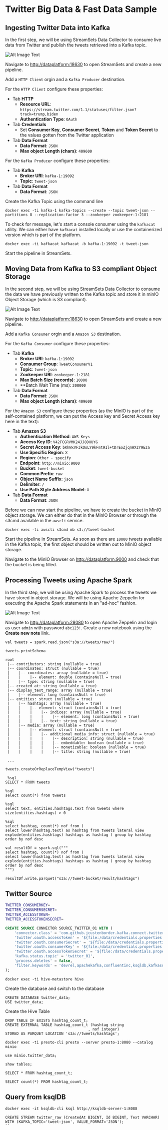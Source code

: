 # Twitter Big Data & Fast Data Sample

## Ingesting Twitter Data into Kafka

In the first step, we will be using StreamSets Data Collector to consume live data from Twitter and publish the tweets retrieved into a Kafka topic.

![Alt Image Text](./images/use-case-step1.png "Use Case Step 1")

Navigate to <http://dataplatform:18630> to open StreamSets and create a new pipeline. 

Add a `HTTP Client` orgin and a `Kafka Producer` destination.

For the `HTTP Client` configure these properties:

* Tab **HTTP**
  * **Resource URL**: `https://stream.twitter.com/1.1/statuses/filter.json?track=trump,biden`
  * **Authentication Type**: `OAuth`
* Tab **Credentials**
  * Set **Consumer Key**, **Consumer Secret**, **Token** and **Token Secret** to the values gotten from the Twitter application
* Tab **Data Format**
  * **Data Format**: `JSON`
  * **Max object Length (chars)**: `409600`     

For the `Kafka Producer` configure these properties:

* Tab **Kafka**
  * **Broker URI**: `kafka-1:19092`
  * **Topic**: `tweet-json`
* Tab **Data Format**
  * **Data Format**: `JSON`  

Create the Kafka Topic using the command line

```
docker exec -ti kafka-1 kafka-topics --create --topic tweet-json --partitions 8 --replication-factor 3 --zookeeper zookeeper-1:2181
```

To check for message, let's start a console consumer using the `kafkacat` utility. We can either have `kafkacat` installed locally or use the containerized version which is part of the platform.

```
docker exec -ti kafkacat kafkacat -b kafka-1:19092 -t tweet-json
```

Start the pipeline in StreamSets.

## Moving Data from Kafka to S3 compliant Object Storage

In the second step, we will be using StreamSets Data Collector to consume the data we have previously written to the Kafka topic and store it in minIO Object Storage (which is S3 compliant).

![Alt Image Text](./images/use-case-step2.png "Use Case Step 2")

Navigate to <http://dataplatform:18630> to open StreamSets and create a new pipeline. 

Add a `Kafka Consumer` orgin and a `Amazon S3` destination.

For the `Kafka Consumer` configure these properties:

* Tab **Kafka**
  * **Broker URI**: `kafka-1:19092`
  * **Consumer Group**: `TweetConsumerV1`
  * **Topic**: `tweet-json`
  * **Zookeeper URI**: `zookeeper-1:2181`
  * **Max Batch Size (records)**: `10000`
  * **Batch Wait Time (ms): `200000`
* Tab **Data Format**
  * **Data Format**: `JSON`
  * **Max object Length (chars)**: `409600`     

For the `Amazon S3` configure these properties (as the MinIO is part of the self-contained platform, we can put the Access key and Secret Access key here in the text):

* Tab **Amazon S3**
  * **Authentication Method**: `AWS Keys`
  * **Access Key ID**: `V42FCGRVMK24JJ8DHUYG`
  * **Secret Access Key**: `bKhWxVF3kQoLY9kFmt91l+tDrEoZjqnWXzY9Eza`
  * **Use Specific Region**: `X`
  * **Region**: `Other - specify`
  * **Endpoint**: `http://minio:9000`
  * **Bucket**: `tweet-bucket`
  * **Common Prefix**: `raw`
  * **Object Name Suffix**: `json`
  * **Delimiter**: `/`
  * **Use Path Style Address Model**: `X`
* Tab **Data Format**
  * **Data Format**: `JSON`

Before we can now start the pipeline, we have to create the bucket in MinIO object storage. We can either do that in the MinIO Browser or through the s3cmd available in the `awscli` service. 

```
docker exec -ti awscli s3cmd mb s3://tweet-bucket
```

Start the pipeline in StreamSets. As soon as there are `10000` tweets available in the Kafka topic, the first object should be written out to MinIO object storage. 

Navigate to the MinIO Browser on <http://dataplatform:9000> and check that the bucket is being filled.

## Processing Tweets using Apache Spark

In the third step, we will be using Apache Spark to process the tweets we have stored in object storage. We will be using Apache Zeppelin for executing the Apache Spark statements in an "ad-hoc" fashion.

![Alt Image Text](./images/use-case-step3.png "Use Case Step 3")

Navigate to <http://dataplatform:28080> to open Apache Zeppelin and login as user `admin` with password `abc123!`. Create a new notebook using the **Create new note** link. 

```
val tweets = spark.read.json("s3a://tweets/raw/")
```

```
tweets.printSchema
```

```
root
 |-- contributors: string (nullable = true)
 |-- coordinates: struct (nullable = true)
 |    |-- coordinates: array (nullable = true)
 |    |    |-- element: double (containsNull = true)
 |    |-- type: string (nullable = true)
 |-- created_at: string (nullable = true)
 |-- display_text_range: array (nullable = true)
 |    |-- element: long (containsNull = true)
 |-- entities: struct (nullable = true)
 |    |-- hashtags: array (nullable = true)
 |    |    |-- element: struct (containsNull = true)
 |    |    |    |-- indices: array (nullable = true)
 |    |    |    |    |-- element: long (containsNull = true)
 |    |    |    |-- text: string (nullable = true)
 |    |-- media: array (nullable = true)
 |    |    |-- element: struct (containsNull = true)
 |    |    |    |-- additional_media_info: struct (nullable = true)
 |    |    |    |    |-- description: string (nullable = true)
 |    |    |    |    |-- embeddable: boolean (nullable = true)
 |    |    |    |    |-- monetizable: boolean (nullable = true)
 |    |    |    |    |-- title: string (nullable = true)
 
 ...
```
 
```
tweets.createOrReplaceTempView("tweets")
```

```
 %sql
SELECT * FROM tweets
```

```
%sql
select count(*) from tweets
```
 
```
%sql
select text, entities.hashtags.text from tweets where size(entities.hashtags) > 0
```

```
%sql
select hashtag, count(*) nof from (
select lower(hashtag.text) as hashtag from tweets lateral view explode(entities.hashtags) hashtags as hashtag ) group by hashtag
order by nof desc
```



```
val resultDf = spark.sql("""
select hashtag, count(*) nof from (
select lower(hashtag.text) as hashtag from tweets lateral view explode(entities.hashtags) hashtags as hashtag ) group by hashtag
order by nof desc
""")
```

```
resultDf.write.parquet("s3a://tweet-bucket/result/hashtags")
```

  
## Twitter Source

```bash
TWITTER_CONSUMERKEY=
TWITTER_CONSUMERSECRET=
TWITTER_ACCESSTOKEN=
TWITTER_ACCESSTOKENSECRET=
```


```sql
CREATE SOURCE CONNECTOR SOURCE_TWITTER_01 WITH (
    'connector.class' = 'com.github.jcustenborder.kafka.connect.twitter.TwitterSourceConnector',
    'twitter.oauth.accessToken' = '${file:/data/credentials.properties:TWITTER_ACCESSTOKEN}',
    'twitter.oauth.consumerSecret' = '${file:/data/credentials.properties:TWITTER_CONSUMERSECRET}',
    'twitter.oauth.consumerKey' = '${file:/data/credentials.properties:TWITTER_CONSUMERKEY}',
    'twitter.oauth.accessTokenSecret' = '${file:/data/credentials.properties:TWITTER_ACCESSTOKENSECRET}',
    'kafka.status.topic' = 'twitter_01',
    'process.deletes' = false,
    'filter.keywords' = 'devrel,apachekafka,confluentinc,ksqldb,kafkasummit,kafka connect,rmoff,tlberglund,gamussa,riferrei,nehanarkhede,jaykreps,junrao,gwenshap'
);
```

```
docker exec -ti hive-metastore hive
```

Create the database and switch to the database

```
CREATE DATABASE twitter_data;
USE twitter_data;
```


Create the Hive Table

```
DROP TABLE IF EXISTS hashtag_count_t;
CREATE EXTERNAL TABLE hashtag_count_t (hashtag string
									 , nof integer)
STORED AS PARQUET LOCATION 's3a://tweets/hashtags';  
```




```
docker exec -ti presto-cli presto --server presto-1:8080 --catalog minio
```

```
use minio.twitter_data;

show tables;
```

```
SELECT * FROM hashtag_count_t;
```

```
SELECT count(*) FROM hashtag_count_t;
```


## Query from ksqlDB

```
docker exec -it ksqldb-cli ksql http://ksqldb-server-1:8088
```


```
CREATE STREAM twitter_raw (CreatedAt BIGINT, Id BIGINT, Text VARCHAR) 
WITH (KAFKA_TOPIC='tweet-json', VALUE_FORMAT='JSON');
``